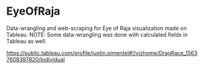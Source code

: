 # EyeOfRaja
Data-wrangling and web-scraping for Eye of Raja visualization made on Tableau. 
NOTE: Some data-wrangling was done with calculated fields in Tableau as well. 

https://public.tableau.com/profile/justin.pimentel#!/vizhome/DragRace_15637608397820/Individual
